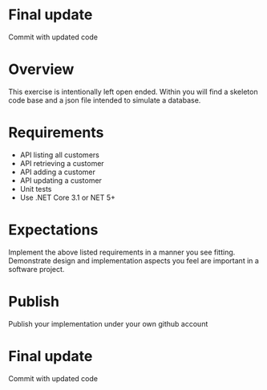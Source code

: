 
# Final update
Commit with updated code

# Overview
This exercise is intentionally left open ended.  Within you will find a skeleton code base and a json file intended to simulate a database.

# Requirements
 - API listing all customers
 - API retrieving a customer
 - API adding a customer
 - API updating a customer
 - Unit tests
 - Use .NET Core 3.1 or NET 5+

# Expectations
Implement the above listed requirements in a manner you see fitting.  Demonstrate design and implementation aspects you feel are important in a software project.

# Publish
Publish your implementation under your own github account


# Final update
Commit with updated code
